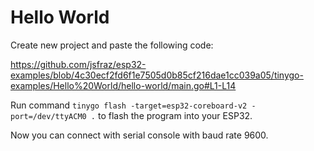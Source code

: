 # Hello World

Create new project and paste the following code:

https://github.com/jsfraz/esp32-examples/blob/4c30ecf2fd6f1e7505d0b85cf216dae1cc039a05/tinygo-examples/Hello%20World/hello-world/main.go#L1-L14

Run command `tinygo flash -target=esp32-coreboard-v2 -port=/dev/ttyACM0 .` to flash the program into your ESP32.

Now you can connect with serial console with baud rate 9600.
